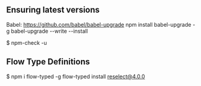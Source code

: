 

## Ensuring latest versions
Babel: https://github.com/babel/babel-upgrade
npm install babel-upgrade -g
babel-upgrade --write --install

$ npm-check -u



## Flow Type Definitions
$ npm i flow-typed -g
flow-typed install reselect@4.0.0